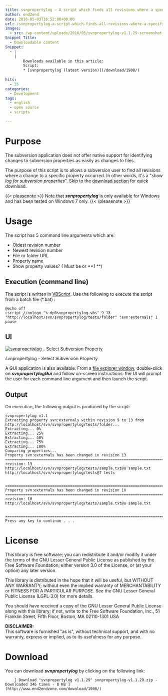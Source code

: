 ```yaml
---
title: svnpropertylog – A script which finds all revisions where a specific subversion property has changed
author: end2end
date: 2016-05-03T16:52:00+00:00
url: /svnpropertylog-a-script-which-finds-all-revisions-where-a-specific-subversion-property-has-changed/
images:
  - src: /wp-content/uploads/2016/05/svnpropertylog-v1.1.29-screenshot.png
Snippet Title:
  - Downloadable content
Snippet:
  - |
    |
        Downloads available in this article:
        Script:
        * [svnpropertylog (latest version)](/download/1908/)
        
hits:
  - 35
categories:
  - Development
tags:
  - english
  - open source
  - scripts

---
```

# Purpose

The subversion application does not offer native support for identifying changes to subversion properties as easily as changes to files.

The purpose of this script is to allows a subversion user to find all revisions where a change to a specific property occurred. In other words, it's a "_show log for subversion properties_".
Skip to the [download section](#Download) for quick download.

{{< pleasenote >}}
  Note that **_svnpropertylog_** is only available for Windows and has been tested on Windows 7 only.
{{< /pleasenote >}}


# Usage

The script has 5 command line arguments which are:

* Oldest revision number
* Newest revision number
* File or folder URL
* Property name
* Show property values? ( Must be  or _**1 **_)

## Execution (command line)

The script is written in [VBScript](http://en.wikipedia.org/wiki/VBScript).  Use the following to execute the script from a batch file (*.bat) :


```batch
@echo off
cscript //nologo "%~dp0svnpropertylog.vbs" 9 13 "http://localhost/svn/svnpropertylog/tests/folder" "svn:externals" 1
pause
```


## UI

[![svnpropertylog - Select Subversion Property](/wp-content/uploads/2016/05/svnpropertylog-property-sample.png)](/wp-content/uploads/2016/05/svnpropertylog-property-sample.png)

svnpropertylog - Select Subversion Property

A GUI application is also available. From a [file explorer window](http://upload.wikimedia.org/wikipedia/en/c/cb/Windows_Explorer_Windows_7.png?download), double-click on **_svnpropertylogGui_** and follow on-screen instructions:&nbsp;the UI will prompt the user for each command line argument and then launch the script.

## Output

On execution, the following output is produced by the script:


```
svnpropertylog v1.1
Extracting property svn:externals within revision 9 to 13 from http://localhost/svn/svnpropertylog/tests/folder...
Extracting... 0%
Extracting... 25%
Extracting... 50%
Extracting... 75%
Extracting... 100%
Comparing properties...
Property svn:externals has been changed in revision 13
===============================================================================
revision: 13
http://localhost/svn/svnpropertylog/tests/sample.txt@8 sample.txt
http://localhost/svn/svnpropertylog/tests@7 tests


===============================================================================
Property svn:externals has been changed in revision 10
===============================================================================
revision: 10
http://localhost/svn/svnpropertylog/tests/sample.txt@8 sample.txt


===============================================================================
Press any key to continue . . .
```


# License

This library is free software; you can redistribute it and/or modify it under the terms of the GNU Lesser General Public License as published by the Free Software Foundation; either version 3.0 of the License, or (at your option) any later version.

This library is distributed in the hope that it will be useful, but WITHOUT ANY WARRANTY; without even the implied warranty of MERCHANTABILITY or FITNESS FOR A PARTICULAR PURPOSE. See the GNU Lesser General Public License (LGPL-3.0) for more details.

You should have received a copy of the GNU Lesser General Public License along with this library; if not, write to the Free Software Foundation, Inc., 51 Franklin Street, Fifth Floor, Boston, MA 02110-1301 USA

**DISCLAIMER:**  
This software is furnished "as is", without technical support, and with no warranty, express or implied, as to its usefulness for any purpose.

# Download

You can download **_svnpropertylog_** by clicking on the following link:


		[ Download "svnpropertylog v1.1.29" svnpropertylog-v1.1.29.zip - Downloaded 346 times - 8 KB ](http://www.end2endzone.com/download/1908/)
